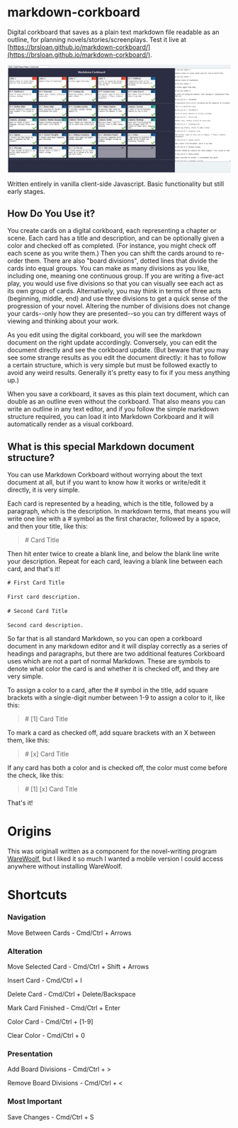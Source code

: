 # markdown-corkboard

Digital corkboard that saves as a plain text markdown file readable as an outline, for planning novels/stories/screenplays. Test it live at [https://brsloan.github.io/markdown-corkboard/](https://brsloan.github.io/markdown-corkboard/).

![screenshot of program described](markdown-corkboard_screenshot.png?raw=true)

Written entirely in vanilla client-side Javascript. Basic functionality but still early stages.

## How Do You Use it?

You create cards on a digital corkboard, each representing a chapter or scene. Each card has a title and description, and can be optionally given a color and checked off as completed. (For instance, you might check off each scene as you write them.) Then you can shift the cards around to re-order them. There are also "board divisions", dotted lines that divide the cards into equal groups.  You can make as many divisions as you like, including one, meaning one continuous group. If you are writing a five-act play, you would use five divisions so that you can visually see each act as its own group of cards. Alternatively, you may think in terms of three acts (beginning, middle, end) and use three divisions to get a quick sense of the progression of your novel. Altering the number of divisions does not change your cards--only how they are presented--so you can try different ways of viewing and thinking about your work.

As you edit using the digital corkboard, you will see the markdown document on the right update accordingly. Conversely, you can edit the document directly and see the corkboard update. (But beware that you may see some strange results as you edit the document directly: it has to follow a certain structure, which is very simple but must be followed exactly to avoid any weird results. Generally it's pretty easy to fix if you mess anything up.)

When you save a corkboard, it saves as this plain text document, which can double as an outline even without the corkboard. That also means you can write an outline in any text editor, and if you follow the simple markdown structure required, you can load it into Markdown Corkboard and it will automatically render as a visual corkboard.

## What is this special Markdown document structure?

You can use Markdown Corkboard without worrying about the text document at all, but if you want to know how it works or write/edit it directly, it is very simple.

Each card is represented by a heading, which is the title, followed by a paragraph, which is the description. In markdown terms, that means you will write one line with a # symbol as the first character, followed by a space, and then your title, like this: 

>\# Card Title

Then hit enter twice to create a blank line, and below the blank line write your description. Repeat for each card, leaving a blank line between each card, and that's it!

    # First Card Title
    
    First card description.

    # Second Card Title

    Second card description.

So far that is all standard Markdown, so you can open a corkboard document in any markdown editor and it will display correctly as a series of headings and paragraphs, but there are two additional features Corkboard uses which are not a part of normal Markdown. These are symbols to denote what color the card is and whether it is checked off, and they are very simple.

To assign a color to a card, after the # symbol in the title, add square brackets with a single-digit number between 1-9 to assign a color to it, like this: 

>\# [1] Card Title

To mark a card as checked off, add square brackets with an X between them, like this: 

>\# [x] Card Title

If any card has both a color and is checked off, the color must come before the check, like this: 

>\# [1] [x] Card Title

That's it!

# Origins

This was originall written as a component for the novel-writing program [WareWoolf](https://github.com/brsloan/warewoolf), but I liked it so much I wanted a mobile version I could access anywhere without installing WareWoolf.

# Shortcuts

### Navigation

Move Between Cards - Cmd/Ctrl + Arrows

### Alteration

Move Selected Card - Cmd/Ctrl + Shift + Arrows

Insert Card	 - Cmd/Ctrl + I

Delete Card - 	Cmd/Ctrl + Delete/Backspace

Mark Card Finished - 	Cmd/Ctrl + Enter

Color Card - 	Cmd/Ctrl + [1-9]

Clear Color - 	Cmd/Ctrl + 0

### Presentation

Add Board Divisions - 	Cmd/Ctrl + >

Remove Board Divisions - 	Cmd/Ctrl + <

### Most Important

Save Changes - 	Cmd/Ctrl + S
